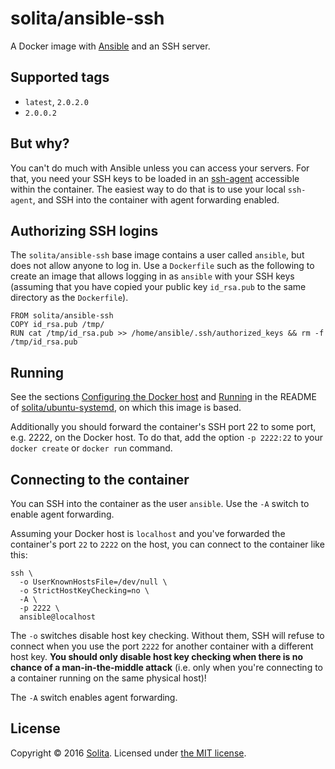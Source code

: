# solita/ansible-ssh

A Docker image with [Ansible](https://www.ansible.com/) and an SSH server.

## Supported tags

* `latest`, `2.0.2.0`
* `2.0.0.2`

## But why?

You can't do much with Ansible unless you can access your servers. For that, you need your SSH keys to be loaded in an [ssh-agent](https://en.wikipedia.org/wiki/Ssh-agent) accessible within the container. The easiest way to do that is to use your local `ssh-agent`, and SSH into the container with agent forwarding enabled.

## Authorizing SSH logins

The `solita/ansible-ssh` base image contains a user called `ansible`, but does not allow anyone to log in. Use a `Dockerfile` such as the following to create an image that allows logging in as `ansible` with your SSH keys (assuming that you have copied your public key `id_rsa.pub` to the same directory as the `Dockerfile`).

    FROM solita/ansible-ssh
    COPY id_rsa.pub /tmp/
    RUN cat /tmp/id_rsa.pub >> /home/ansible/.ssh/authorized_keys && rm -f /tmp/id_rsa.pub

## Running

See the sections [Configuring the Docker host](https://github.com/solita/docker-systemd/tree/master#configuring-the-docker-host) and [Running](https://github.com/solita/docker-systemd/tree/master#running) in the README of [solita/ubuntu-systemd](https://github.com/solita/docker-systemd/tree/master), on which this image is based.

Additionally you should forward the container's SSH port 22 to some port, e.g. 2222, on the Docker host. To do that, add the option `-p 2222:22` to your `docker create` or `docker run` command.

## Connecting to the container

You can SSH into the container as the user `ansible`. Use the `-A` switch to enable agent forwarding.

Assuming your Docker host is `localhost` and you've forwarded the container's port `22` to `2222` on the host, you can connect to the container like this:

    ssh \
      -o UserKnownHostsFile=/dev/null \
      -o StrictHostKeyChecking=no \
      -A \
      -p 2222 \
      ansible@localhost

The `-o` switches disable host key checking. Without them, SSH will refuse to connect when you use the port `2222` for another container with a different host key. **You should only disable host key checking when there is no chance of a man-in-the-middle attack** (i.e. only when you're connecting to a container running on the same physical host)!

The `-A` switch enables agent forwarding.

## License

Copyright © 2016 [Solita](http://www.solita.fi). Licensed under [the MIT license](LICENSE).

